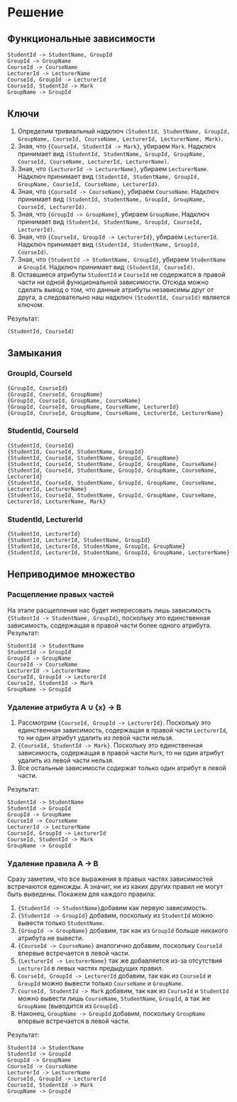 # Решение

## Функциональные зависимости

```
StudentId -> StudentName, GroupId
GroupId -> GroupName
CourseId -> CourseName
LecturerId -> LecturerName
CourseId, GroupId -> LecturerId
CourseId, StudentId -> Mark
GroupName -> GroupId
```

## Ключи

1. Определим тривиальный надключ `(StudentId, StudentName, GroupId, GroupName, CourseId, CourseName, LecturerId, LecturerName, Mark)`.
2. Зная, что `{CourseId, StudentId -> Mark}`, убираем `Mark`. Надключ принимает вид `(StudentId, StudentName, GroupId, GroupName, CourseId, CourseName, LecturerId, LecturerName)`.
3. Зная, что `{LecturerId -> LecturerName}`, убираем `LecturerName`. Надключ принимает вид `(StudentId, StudentName, GroupId, GroupName, CourseId, CourseName, LecturerId)`.
4. Зная, что `{CourseId -> CourseName}`, убираем `CourseName`. Надключ принимает вид `(StudentId, StudentName, GroupId, GroupName, CourseId, LecturerId)`.
5. Зная, что `{GroupId -> GroupName}`, убираем `GroupName`. Надключ принимает вид `(StudentId, StudentName, GroupId, CourseId, LecturerId)`.
6. Зная, что `{CourseId, GroupId -> LecturerId}`, убираем `LecturerId`. Надключ принимает вид `(StudentId, StudentName, GroupId, CourseId)`.
7. Зная, что `{StudentId -> StudentName, GroupId}`, убираем `StudentName` и `GroupId`. Надключ принимает вид `(StudentId, CourseId)`.
8. Оставшиеся атрибуты `StudentId` и `CourseId` не содержатся в правой части ни одной функциональной зависимости. Отсюда можно сделать вывод о том, что данные атрибуты независимы друг от друга, а следовательно наш надключ `(StudentId, CourseId)` является ключом.

Результат:

```
(StudentId, CourseId)
```

## Замыкания

### GroupId, CourseId

```
{GroupId, CourseId}
{GroupId, CourseId, GroupName}
{GroupId, CourseId, GroupName, CourseName}
{GroupId, CourseId, GroupName, CourseName, LecturerId}
{GroupId, CourseId, GroupName, CourseName, LecturerId, LecturerName}
```

### StudentId, CourseId

```
{StudentId, CourseId}
{StudentId, CourseId, StudentName, GroupId}
{StudentId, CourseId, StudentName, GroupId, GroupName}
{StudentId, CourseId, StudentName, GroupId, GroupName, CourseName}
{StudentId, CourseId, StudentName, GroupId, GroupName, CourseName, LecturerId}
{StudentId, CourseId, StudentName, GroupId, GroupName, CourseName, LecturerId, LecturerName}
{StudentId, CourseId, StudentName, GroupId, GroupName, CourseName, LecturerId, LecturerName, Mark}
```

### StudentId, LecturerId

```
{StudentId, LecturerId}
{StudentId, LecturerId, StudentName, GroupId}
{StudentId, LecturerId, StudentName, GroupId, GroupName}
{StudentId, LecturerId, StudentName, GroupId, GroupName, LecturerName}
```

## Неприводимое множество

### Расщепление правых частей

На этапе расщепления нас будет интересовать лишь зависимость `{StudentId -> StudentName, GroupId}`, поскольку это единственная зависимость, содержащая в правой части более одного атрибута. Результат:

```
StudentId -> StudentName
StudentId -> GroupId
GroupId -> GroupName
CourseId -> CourseName
LecturerId -> LecturerName
CourseId, GroupId -> LecturerId
CourseId, StudentId -> Mark
GroupName -> GroupId
```

### Удаление атрибута A ∪ {x} -> B

1. Рассмотрим `{CourseId, GroupId -> LecturerId}`. Поскольку это единственная зависимость, содержащая в правой части `LecturerId`, то ни один атрибут удалить из левой части нельзя.
2. `{CourseId, StudentId -> Mark}`. Поскольку это единственная зависимость, содержащая в правой части `Mark`, то ни один атрибут удалить из левой части нельзя.
3. Все остальные зависимости содержат только один атрибут в левой части.

Результат:

```
StudentId -> StudentName
StudentId -> GroupId
GroupId -> GroupName
CourseId -> CourseName
LecturerId -> LecturerName
CourseId, GroupId -> LecturerId
CourseId, StudentId -> Mark
GroupName -> GroupId
```

### Удаление правила A -> B

Сразу заметим, что все выражения в правых частях зависимостей встречаются единожды. А значит, ни из каких других правил не могут быть выведены. Покажем для каждого правила:

1. `{StudentId -> StudentName}`добавим как первую зависимость.
2. `{StudentId -> GroupId}` добавим, поскольку из `StudentId` можно вывести только `StudentName`.
3. `{GroupId -> GroupName}` добавим, так как из `GroupId` больше никакого атрибута не вывести.
4. `{CourseId -> CourseName}` аналогично добавим, поскольку `CourseId` впервые встречается в левой части.
5. `{LecturerId -> LecturerName}` так же добавляется из-за отсутствия `LecturerId` в левых частях предыдущих правил.
6.  `CourseId, GroupId -> LecturerId` добавим, так как из `CourseId` и `GroupId` можно вывести только `CourseName` и `GroupName`.
7. `CourseId, StudentId -> Mark` добавим, так как из `CourseId` и `StudentId` можно вывести лишь `CourseName`, `StudentName`, `GroupId`, а так же `GroupName` (выводится из `GroupId`) .
8. Наконец, `GroupName -> GroupId` добавим, поскольку `GroupName` впервые встречается в левой части.

Результат:

```
StudentId -> StudentName
StudentId -> GroupId
GroupId -> GroupName
CourseId -> CourseName
LecturerId -> LecturerName
CourseId, GroupId -> LecturerId
CourseId, StudentId -> Mark
GroupName -> GroupId
```

